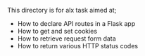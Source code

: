 This directory is for alx task aimed at;
- How to declare API routes in a Flask app
- How to get and set cookies
- How to retrieve request form data
- How to return various HTTP status codes